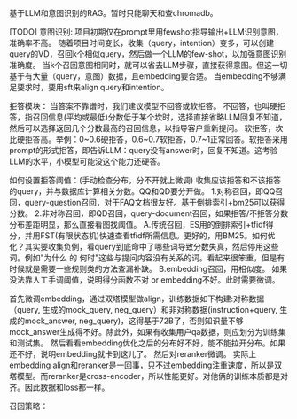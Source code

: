 基于LLM和意图识别的RAG。暂时只能聊天和查chromadb。

[TODO]
意图识别: 
项目初期仅在prompt里用fewshot指导输出+LLM识别意图，准确率不高。
随着项目时间变长，收集（query，intention）变多，可以创建query的VD，召回k个相似query，然后做一个LLM的few-shot，以加强意图识别准确度。
当k个召回意图相同时，就可以省去LLM步骤，直接获得意图。但这一切基于有大量（query，意图）数据，且embedding要合适。
当embedding不够满足要求时，要用sft来align query和intention。

拒答模块：
当答案不靠谱时，我们建议模型不回答或软拒答。
不回答，也叫硬拒答，指召回信息(平均或最低)分数低于某个坎时，选择直接省略LLM回复不知道，然后可以选择返回几个分数最高的召回信息，以指导客户重新提问。
软拒答，坎比硬拒答高。举例：0~0.6硬拒答，0.6~0.7软拒答，0.7~1正常回答。软拒答采用prompt的形式拒答，即告诉LLM：query没有answer时，回复不知道。这考验LLM的水平，小模型可能没这个能力还硬答。

如何设置拒答阈值：(手动检查分布，分不开就上微调)
收集应该拒答和不该拒答的query，并与数据库计算相关分数。QQ和QD要分开做。
1.对称召回，即QQ召回，query-question召回，对于FAQ文档很友好。基于倒排索引+bm25可以获得分数。
2.非对称召回，即QD召回，query-document召回，如果拒答/不拒答分数分布差距明显，那么直接看图找阈值。
A.传统召回，ES用的倒排索引+tfidf得分，并用FST(有限状态机)快速查看tfidf所需信息。更好的，用BM25。如何优化？其实要收集负例，看query到底命中了哪些词导致分数失真，然后停用这些词。例如"为什么 的 何时"这些与提问内容没有关系的词。看起来很笨重，但是有时候就是需要一些规则类的方法查漏补缺。
B.embedding召回，用相似度。
如果没法靠人工手调阈值，说明得分函数不对 or embedding不好。此时需要微调。

首先微调embedding，通过双塔模型做align，训练数据如下构建:对称数据（query, 生成的mock_query, neg_query）和非对称数据(instruction+query, 生成的mock_answer, neg_query)，这得基于72B了，否则知识量不够mock_answer生成得不好。除此外，如果有收集用户qa数据，则应划分为训练集和测试集。
然后看看embedding优化之后的分布好不好，能不能拉开分布。如果还不好，说明embedding就卡到这儿了。
然后对reranker微调。
实际上embedding align和reranker是一回事，只不过embedding注重速度，所以是双塔模型。而reranker是cross-encoder，所以性能更好。对他俩的训练本质都是对齐。因此数据和loss都一样。

召回策略：

